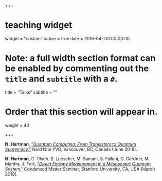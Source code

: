 +++
# teaching widget
widget = "custom"
active = true
date = 2016-04-20T00:00:00

# Note: a full width section format can be enabled by commenting out the `title` and `subtitle` with a `#`.
title = "Talks"
subtitle = ""

# Order that this section will appear in.
weight = 40

+++

**N. Hartman**,
["*Quantum Computing: From Transistors to Quantum Supremacy*,"](http://nikhartman.github.io/NerdNite37)
Nerd Nite YVR, Vancouver, BC, Canada (June 2018).

**N. Hartman**, C. Olsen, S. Luescher, M. Samani, S. Fallahi, G. Gardner, M. Manfra, J. Folk,
["*Direct Entropy Measurement in a Mesoscopic Quantum System*,"](https://nikhartman.github.io/stanford_03-18/#/title)
Condensed Matter Seminar, Stanford University, CA, USA (March 2018).

<!-- N. Hartman, T. Morgan-Wall, N. Marković,
"*Suppressed Conductance From Spin-Selection Rules in F-CNT-F Quantum Dots*,"
APS March Meeting, Baltimore, MD, USA (March 2016).

N. Hartman, N. Marković,
"*Charge and Spin Transport in Carbon Nanotube Quantum Dots*,"
Condensed Matter Seminar, University of California Santa Barbara, CA, USA (June 2015). -->
